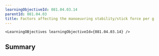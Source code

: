 ```yaml
---
learningObjectiveId: 081.04.03.14
parentId: 081.04.03
title: Factors affecting the manoeuvring stability/stick force per g
---
```


```tsx eval
<LearningOBjectives learningObjectiveId={081.04.03.14} />
```

## Summary
